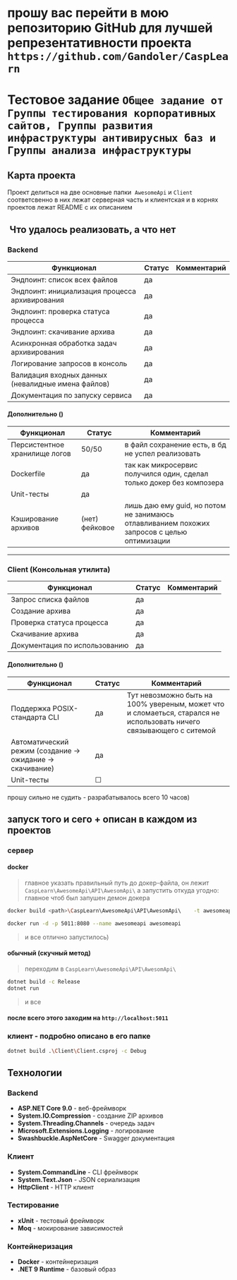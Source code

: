 # прошу вас перейти в мою репозиторию GitHub для лучшей репрезентативности проекта `https://github.com/Gandoler/CaspLearn`

# Тестовое задание `Общее задание от Группы тестирования корпоративных сайтов, Группы развития инфраструктуры антивирусных баз и Группы анализа инфраструктуры`

## Карта проекта

Проект делиться на две основные папки  `AwesomeApi` и `Client` соответсвенно в них лежат серверная часть и клиентская и в корнях проектов лежат README с их описанием

##  Что удалось реализовать, а что нет

### Backend

| Функционал | Статус | Комментарий |
|------------|--------|--------------|
| Эндпоинт: список всех файлов | да | |
| Эндпоинт: инициализация процесса архивирования | да | |
| Эндпоинт: проверка статуса процесса | да | |
| Эндпоинт: скачивание архива | да | |
| Асинхронная обработка задач архивирования | да | |
| Логирование запросов в консоль | да | |
| Валидация входных данных (невалидные имена файлов) | да | |
| Документация по запуску сервиса | да | |

#### Дополнительно ()

| Функционал | Статус | Комментарий |
|------------|--------|--------------|
| Персистентное хранилище логов  | 50/50 | в файл сохранение есть, в бд не успел реализовать |
| Dockerfile | да | так как микросервис получился один, сделал только докер без композера|
| Unit-тесты | да | |
| Кэширование архивов | (нет) фейковое | лишь даю ему guid, но потом не занимаюсь отлавливанием похожих запросов с целью оптимизации |

---

### Client (Консольная утилита)

| Функционал | Статус | Комментарий |
|------------|--------|--------------|
| Запрос списка файлов | да | |
| Создание архива | да | |
| Проверка статуса процесса | да | |
| Скачивание архива | да | |
| Документация по использованию | да | |

#### Дополнительно ()

| Функционал | Статус | Комментарий |
|------------|--------|--------------|
| Поддержка POSIX-стандарта CLI | да | Тут невозможно быть на 100%  увереным, может что и сломаеться, старался не использовать ничего связывающего с ситемой|
| Автоматический режим (создание → ожидание → скачивание) | да | |
| Unit-тесты | ☐ | |

прошу сильно не судить - разрабатывалось всего 10 часов)

## запуск того и сего + описан в каждом из проектов

### сервер

#### docker

> главное указать правильный путь до докер-файла, он лежит `CaspLearn\AwesomeApi\API\AwesomApi\` а запустить откуда угодно: главное чтоб был запушен демон докера

```bash
docker build <path>\CaspLearn\AwesomeApi\API\AwesomApi\    -t awesomeapi

docker run -d -p 5011:8080 --name awesomeapi awesomeapi

```

> и все отлично запустилось)


#### обычный (скучный метод)

> переходим в `CaspLearn\AwesomeApi\API\AwesomApi\`

```bash
dotnet build -c Release
dotnet run
```

> и все

#### после всего этого заходим на `http://localhost:5011`


### клиент - подробно описано в его папке

```bash
dotnet build .\Client\Client.csproj -c Debug
```

##  Технологии

### Backend
- **ASP.NET Core 9.0** - веб-фреймворк
- **System.IO.Compression** - создание ZIP архивов
- **System.Threading.Channels** - очередь задач
- **Microsoft.Extensions.Logging** - логирование
- **Swashbuckle.AspNetCore** - Swagger документация

### Клиент
- **System.CommandLine** - CLI фреймворк
- **System.Text.Json** - JSON сериализация
- **HttpClient** - HTTP клиент

### Тестирование
- **xUnit** - тестовый фреймворк
- **Moq** - мокирование зависимостей

### Контейнеризация
- **Docker** - контейнеризация
- **.NET 9 Runtime** - базовый образ
